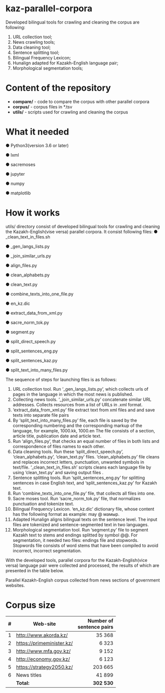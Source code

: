 # kaz-parallel-corpora

Developed bilingual tools for crawling and cleaning the corpus are following:
1) URL collection tool;
2) News crawling tools;
3) Data cleaning tool;
4) Sentence splitting tool;
5) Bilingual Frequency Lexicon;
6) Hunalign adapted for Kazakh-English language pair;
7) Morphological segmentation tools;


# Content of the repository

- **compare/** - code to compare the corpus with other parallel corpora
- **corpus/** - corpus files in *.tsv
- **utils/** - scripts used for crawling and cleaning the corpus

# What it needed
●	Python3(version 3.6 or later)

●	lxml

●	sacremoses

●	jupyter 

●	numpy

●	matplotlib

# How it works
utils/ directory consist of developed bilingual tools for crawling and cleaning the Kazakh-English(vise versa) parallel corpora. It consist following files:
●	_clean_text_in_files.sh

●	_gen_langs_lists.py

●	_join_similar_urls.py

●	align_files.py

●	clean_alphabets.py

●	clean_text.py

●	combine_texts_into_one_file.py

●	en_kz.dic

●	extract_data_from_xml.py

●	sacre_norm_tok.py

●	segment.py

●	split_direct_speech.py

●	split_sentences_eng.py

●	split_sentences_kaz.py

●	split_text_into_many_files.py

The sequence of steps for launching files is as follows:
1.	URL collection tool. Run ‘_gen_langs_lists.py’, which collects urls of pages in the language in which the most news is published. 
2.	Collecting news tools. ‘_join_similar_urls.py’ concatenate  similar URL addresses. Collects resources from a list of URLs in .xml format. 
3.	‘extract_data_from_xml.py’ file extract text from xml files and  and save texts into separate file pairs
4.	By ‘split_text_into_many_files.py’ file, each file is saved by the corresponding numbering and the corresponding markup of the language, for example, 1000.kk, 1000.en The file consists of a section, article title, publication date and article text.
5.	Run ‘align_files.py’, that checks an equal number of files in both lists and correspondence of files names to each other.
6.	Data cleaning tools.  Run these ‘split_direct_speech.py’, ‘clean_alphabets.py’, ‘clean_text.py’ files. ‘clean_alphabets.py’ file cleans and replaces incorrect letters, punctuation, unwanted symbols in text/file. ‘_clean_text_in_files.sh’ scripts cleans each language file by using ‘clean_text.py’ and saving output files .
7.	Sentence splitting tools. Run ‘split_sentences_eng.py’ for splitting sentences in case English text, and ‘split_sentences_kaz.py’ for Kazakh text.
8.	Run ‘combine_texts_into_one_file.py’ file, that collects all files into one.
9.	Sacre moses tool. Run ‘sacre_norm_tok.py’ file, that normalizes punctuation and tokenize text.
10.	Bilingual Frequency Lexicon. ‘en_kz.dic’ dictionary file, whose content has the following format as example: may @ мамыр.
11.	Adapted Hunalign aligns bilingual texts on the sentence level. The input files are tokenized and sentence-segmented text in two languages.
12.	 Morphological segmentation tool. Run ‘segment.py’ file to segment Kazakh text to stems and endings splitted by symbol @@. For segmentation, it needed two files: endings file and stopwords. Stopwords file consists of word stems that have been compiled to avoid incorrect, incorrect segmentation. 

With the developed tools, parallel corpora for the Kazakh-English(vice versa) language pair were collected and processed, the results of which are presented in the table below. 

Parallel Kazakh-English corpus collected from news sections of government websites.


# Corpus size

| # | Web-site                  | Number of<br />sentence pairs
| - | ------------------------- | -----------------------------:
| 1 | http://www.akorda.kz/     |  35&nbsp;368
| 2 | https://primeminister.kz/ |   6&nbsp;323
| 3 | http://www.mfa.gov.kz/    |   9&nbsp;152
| 4 | http://economy.gov.kz/    |   6&nbsp;123
| 5 | https://strategy2050.kz/  | 203&nbsp;665
| 6 | News titles               |  41&nbsp;899
|   | **Total:**                | **302&nbsp;530**

